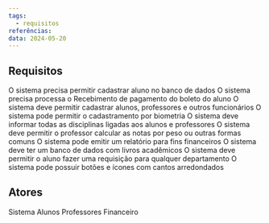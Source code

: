 ```yaml
---
tags:
  - requisitos
referências: 
data: 2024-05-20
---
```


## Requisitos

O sistema precisa permitir cadastrar aluno no banco de dados
O sistema precisa processa o Recebimento de pagamento do boleto do aluno
O sistema deve permitir cadastrar alunos, professores e outros funcionários
O sistema pode permitir o cadastramento por biometria
O sistema deve informar todas as disciplinas ligadas aos alunos e professores
O sistema deve permitir o professor calcular as notas por peso ou outras formas comuns
O sistema pode emitir um relatório para fins financeiros
O sistema deve ter um banco de dados com livros acadêmicos
O sistema deve permitir o aluno fazer uma requisição para qualquer departamento
O sistema pode possuir botões e ícones com cantos arredondados

## Atores

Sistema
Alunos
Professores
Financeiro